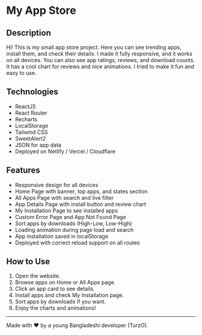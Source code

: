 # My App Store

## Description
Hi! This is my small app store project. Here you can see trending apps, install them, and check their details. I made it fully responsive, and it works on all devices. You can also see app ratings, reviews, and download counts. It has a cool chart for reviews and nice animations. I tried to make it fun and easy to use.  

## Technologies
- ReactJS
- React Router
- Recharts
- LocalStorage
- Tailwind CSS
- SweetAlert2
- JSON for app data
- Deployed on Netlify / Vercel / Cloudflare

## Features
- Responsive design for all devices
- Home Page with banner, top apps, and states section
- All Apps Page with search and live filter
- App Details Page with install button and review chart
- My Installation Page to see installed apps
- Custom Error Page and App Not Found Page
- Sort apps by downloads (High-Low, Low-High)
- Loading animation during page load and search
- App installation saved in localStorage
- Deployed with correct reload support on all routes

## How to Use
1. Open the website.
2. Browse apps on Home or All Apps page.
3. Click an app card to see details.
4. Install apps and check My Installation page.
5. Sort apps by downloads if you want.
6. Enjoy the charts and animations!

---

Made with ❤️ by a young Bangladeshi developer (TurzO).
